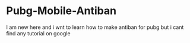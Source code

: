 # Pubg-Mobile-Antiban
I am new here and i wnt to learn how to make antiban for pubg but i cant find any tutorial on google
